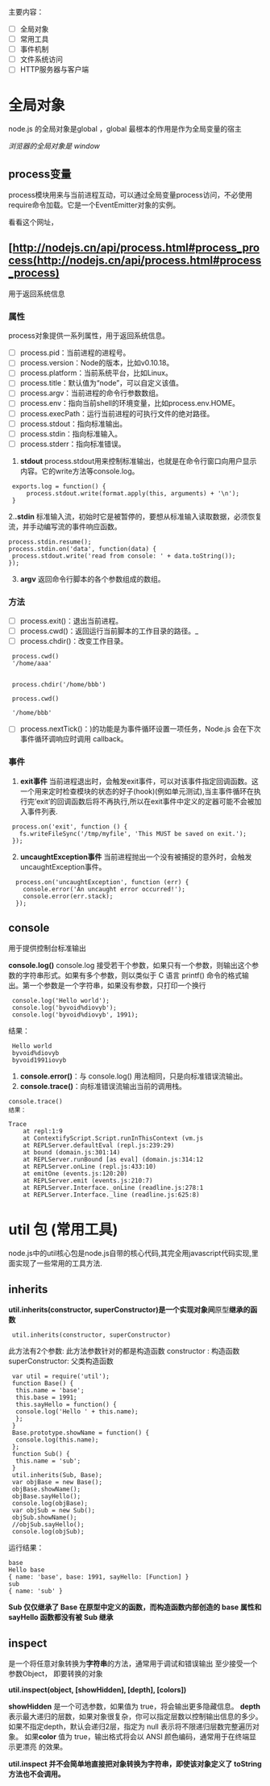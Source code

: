 主要内容：

- [ ] 全局对象
- [ ] 常用工具
- [ ] 事件机制
- [ ] 文件系统访问
- [ ] HTTP服务器与客户端

# 全局对象
node.js 的全局对象是global  ，global 最根本的作用是作为全局变量的宿主

_浏览器的全局对象是 window_

## process变量
process模块用来与当前进程互动，可以通过全局变量process访问，不必使用require命令加载。它是一个EventEmitter对象的实例。

看看这个网址，
## [http://nodejs.cn/api/process.html#process_process(http://nodejs.cn/api/process.html#process_process)
 用于返回系统信息

### 属性
process对象提供一系列属性，用于返回系统信息。

- [ ] process.pid：当前进程的进程号。
- [ ] process.version：Node的版本，比如v0.10.18。
- [ ] process.platform：当前系统平台，比如Linux。
- [ ] process.title：默认值为“node”，可以自定义该值。
- [ ] process.argv：当前进程的命令行参数数组。
- [ ] process.env：指向当前shell的环境变量，比如process.env.HOME。
- [ ] process.execPath：运行当前进程的可执行文件的绝对路径。
- [ ] process.stdout：指向标准输出。
- [ ] process.stdin：指向标准输入。
- [ ] process.stderr：指向标准错误。

1. **stdout**
process.stdout用来控制标准输出，也就是在命令行窗口向用户显示内容。它的write方法等console.log。

```
 exports.log = function() {
     process.stdout.write(format.apply(this, arguments) + '\n');
 }
```

2.**.stdin**
标准输入流，初始时它是被暂停的，要想从标准输入读取数据，必须恢复流，并手动编写流的事件响应函数。

```
process.stdin.resume();
process.stdin.on('data', function(data) {
 process.stdout.write('read from console: ' + data.toString());
});
```

3. **argv**
返回命令行脚本的各个参数组成的数组。

### 方法

- [ ] process.exit()：退出当前进程。
- [ ] process.cwd()：返回运行当前脚本的工作目录的路径。_
- [ ] process.chdir()：改变工作目录。

```
 process.cwd()
 '/home/aaa'


 process.chdir('/home/bbb')

 process.cwd()

 '/home/bbb'
```

- [ ] process.nextTick()：)的功能是为事件循环设置一项任务，Node.js 会在下次事件循环调响应时调用 callback。


### 事件

1. **exit事件**
当前进程退出时，会触发exit事件，可以对该事件指定回调函数。这一个用来定时检查模块的状态的好子(hook)(例如单元测试),当主事件循环在执行完’exit’的回调函数后将不再执行,所以在exit事件中定义的定器可能不会被加入事件列表.

```
 process.on('exit', function () {
   fs.writeFileSync('/tmp/myfile', 'This MUST be saved on exit.');
 });
```

2. **uncaughtException事件**
当前进程抛出一个没有被捕捉的意外时，会触发uncaughtException事件。

```
  process.on('uncaughtException', function (err) {
    console.error('An uncaught error occurred!');
    console.error(err.stack);
  });
```

## console
 用于提供控制台标准输出

 **console.log()**
console.log 接受若干个参数，如果只有一个参数，则输出这个参数的字符串形式。如果有多个参数，则以类似于 C 语言 printf() 命令的格式输出。第一个参数是一个字符串，如果没有参数，只打印一个换行

```
 console.log('Hello world');
 console.log('byvoid%diovyb');
 console.log('byvoid%diovyb', 1991);

```
结果：

```
 Hello world
 byvoid%diovyb
 byvoid1991iovyb
```

1. **console.error()**：与 console.log() 用法相同，只是向标准错误流输出。
2. **console.trace()**：向标准错误流输出当前的调用栈。

 ```
console.trace()
结果：

 Trace
     at repl:1:9
     at ContextifyScript.Script.runInThisContext (vm.js
     at REPLServer.defaultEval (repl.js:239:29)
     at bound (domain.js:301:14)
     at REPLServer.runBound [as eval] (domain.js:314:12
     at REPLServer.onLine (repl.js:433:10)
     at emitOne (events.js:120:20)
     at REPLServer.emit (events.js:210:7)
     at REPLServer.Interface._onLine (readline.js:278:1
     at REPLServer.Interface._line (readline.js:625:8)
```



# util 包 (常用工具)
node.js中的util核心包是node.js自带的核心代码,其完全用javascript代码实现,里面实现了一些常用的工具方法.

## inherits
**util.inherits(constructor, superConstructor)是一个实现对象间**原型**继承的函数**

` util.inherits(constructor, superConstructor)`

此方法有2个参数: 此方法参数针对的都是构造函数
constructor : 构造函数
superConstructor: 父类构造函数

```
 var util = require('util');
 function Base() {
  this.name = 'base';
  this.base = 1991;
  this.sayHello = function() {
  console.log('Hello ' + this.name);
  };
 }
 Base.prototype.showName = function() {
  console.log(this.name);
 };
 function Sub() {
  this.name = 'sub';
 }
 util.inherits(Sub, Base);
 var objBase = new Base();
 objBase.showName();
 objBase.sayHello();
 console.log(objBase);
 var objSub = new Sub();
 objSub.showName();
 //objSub.sayHello();
 console.log(objSub);

```


运行结果：

```
base
Hello base
{ name: 'base', base: 1991, sayHello: [Function] }
sub
{ name: 'sub' }
```

**Sub 仅仅继承了 Base 在原型中定义的函数，而构造函数内部创造的 base 属性和 sayHello 函数都没有被 Sub 继承**


## inspect
是一个将任意对象转换为**字符串**的方法，通常用于调试和错误输出
至少接受一个参数Object， 即要转换的对象

 **util.inspect(object, [showHidden], [depth], [colors])**

**showHidden** 是一个可选参数，如果值为 true，将会输出更多隐藏信息。
**depth** 表示最大递归的层数，如果对象很复杂，你可以指定层数以控制输出信息的多少。如果不指定depth，默认会递归2层，指定为 null 表示将不限递归层数完整遍历对象。
如果**color** 值为 true，输出格式将会以 ANSI 颜色编码，通常用于在终端显示更漂亮
的效果。

**util.inspect 并不会简单地直接把对象转换为字符串，即使该对象定义了 toString 方法也不会调用。**

